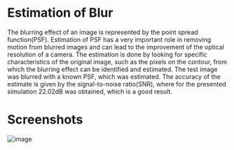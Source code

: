 # Estimation of Blur
The blurring effect of an image is represented by the point spread function(PSF). Estimation of PSF has a very important role in removing motion from blurred images and can lead to the improvement of the optical resolution of a camera. The estimation is done by looking for specific characteristics of the original image, such as the pixels on the contour, from which the blurring effect can be identified and estimated. The test image was blurred with a known PSF, which was estimated. The accuracy of the estimate is given by the signal-to-noise ratio(SNR), where for the presented simulation 22.02dB was obtained, which is a good result.

# Screenshots
![image](https://github.com/SilviuAlexandru/BlurEstimation/assets/119167365/4979ab74-5aae-4106-9480-51abf7624f7f)



